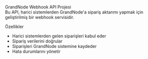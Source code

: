 GrandNode Webhook API Projesi<br>
Bu API, harici sistemlerden GrandNode'a sipariş aktarımı yapmak için geliştirilmiş bir webhook servisidir.
<br>

Özellikler<br>
- Harici sistemlerden gelen siparişleri kabul eder<br>
- Sipariş verilerini doğrular<br>
- Siparişleri GrandNode sistemine kaydeder<br>
- Hata durumlarını yönetir
